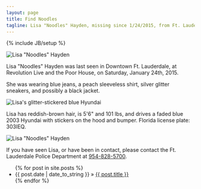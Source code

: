 ```yaml
---
layout: page
title: Find Noodles
tagline: Lisa "Noodles" Hayden, missing since 1/24/2015, from Ft. Lauderdale, FL
---
```

{% include JB/setup %}

<img src="/i/lisa-1x.jpg" class="oddimage" alt="Lisa &quot;Noodles&quot; Hayden" srcset="/i/lisa-1x.jpg, /i/lisa.jpg 2x" width="294" />

Lisa "Noodles" Hayden was last seen in Downtown Ft. Lauderdale, at Revolution Live and the Poor House, on Saturday, January 24th, 2015.

She was wearing blue jeans, a peach sleeveless shirt, silver glitter sneakers, and possibly a black jacket.

<img src="/i/hood-1x.jpg" class="evenimage" alt="Lisa's glitter-stickered blue Hyundai" srcset="/i/hood-1x.jpg, /i/hood.jpg 2x" width="320" />

Lisa has reddish-brown hair, is 5'6" and 101 lbs, and drives a faded blue 2003 Hyundai with stickers on the hood and bumper. Florida license plate: 303IEQ.

<img src="/i/lisa2-1x.jpg" class="oddimage" alt="Lisa &quot;Noodles&quot; Hayden" srcset="/i/lisa2-1x.jpg, /i/lisa2-2x.jpg 2x" width="237" />

If you have seen Lisa, or have been in contact, please contact the Ft. Lauderdale Police Department at <a href="tel:954-828-5700">954-828-5700</a>.

<p class="clearfix"></p>

<ul class="posts">
  {% for post in site.posts %}
    <li><span>{{ post.date | date_to_string }}</span> &raquo; <a href="{{ BASE_PATH }}{{ post.url }}">{{ post.title }}</a></li>
  {% endfor %}
</ul>

<script src="/j/picturefill.min.js" async></script>



